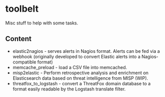 # toolbelt

Misc stuff to help with some tasks.

## Content
 - elastic2nagios - serves alerts in Nagios format. Alerts can be fed via a webhook (originally developed to convert Elastic alerts into a Nagios-compatible format)
 - memcache\_preload - load a CSV file into memcached.
 - misp2elastic - Perform retrospective analysis and enrichment on Elasticsearch data based on threat intelligence from MISP (WIP).
 - threatfox\_to\_logstash - convert a ThreatFox domain database to a format easily readable by the Logstash translate filter.
